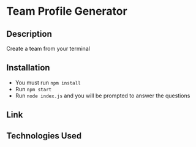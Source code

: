 # Team Profile Generator

## Description
Create a team from your terminal

## Installation
- You must run `npm install`
- Run `npm start`
- Run `node index.js` and you will be prompted to answer the questions

## Link

## Technologies Used
